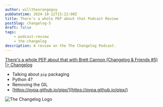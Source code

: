 ```yaml
---
author: willtheorangeguy
pubDatetime: 2024-10-12T15:22:00Z
title: There's a whole PEP about that Podcast Review
postSlug: changelog-5
draft: false
tags:
    - podcast-review
    - the-changelog
description: A review on the The Changelog Podcast.
---
```


[There's a whole PEP about that with Brett Cannon (Changelog & Friends #5) |> Changelog](https://changelog.com/friends/5)

- Talking about `pip` packaging
- Python 4?
- Removing the GIL
- [https://pypa.github.io/pipx/](https://pypa.github.io/pipx/)

![The Changelog Logo](https://is1-ssl.mzstatic.com/image/thumb/Podcasts123/v4/b5/b1/43/b5b14333-7cbe-123d-c444-0204e5d08102/mza_311421542997449775.png/300x300bb.webp)

